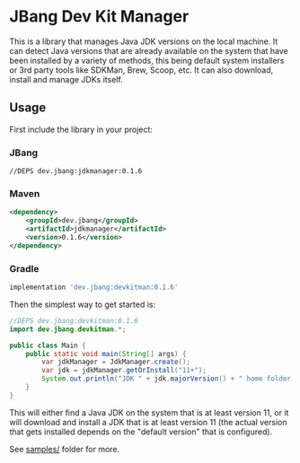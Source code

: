 # JBang Dev Kit Manager

This is a library that manages Java JDK versions on the local machine.
It can detect Java versions that are already available on the system
that have been installed by a variety of methods, this being default
system installers or 3rd party tools like SDKMan, Brew, Scoop, etc.
It can also download, install and manage JDKs itself.

## Usage

First include the library in your project:

### JBang

```
//DEPS dev.jbang:jdkmanager:0.1.6
```

### Maven

```xml
<dependency>
	<groupId>dev.jbang</groupId>
	<artifactId>jdkmanager</artifactId>
	<version>0.1.6</version>
</dependency>
```

### Gradle

```groovy
implementation 'dev.jbang:devkitman:0.1.6'
```

Then the simplest way to get started is:

```java
//DEPS dev.jbang:devkitman:0.1.6
import dev.jbang.devkitman.*;

public class Main {
	public static void main(String[] args) {
		var jdkManager = JdkManager.create();
		var jdk = jdkManager.getOrInstall("11+");
		System.out.println("JDK " + jdk.majorVersion() + " home folder " + jdk.getHome());
	}
}
```

This will either find a Java JDK on the system that is at least version 11,
or it will download and install a JDK that is at least version 11
(the actual version that gets installed depends on the "default version"
that is configured).

See [samples/](samples/) folder for more.
